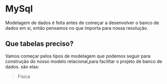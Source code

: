 # MySql

Modelagem de dados é feita antes de começar a desenvolver o banco de dados em si, então pensamos no que importa para nossa resolução.

## Que tabelas preciso?

Vamos começar pelos tipos de modelagem que podemos seguir para construção do nosso modelo relacional,para facilitar o projeto de banco de dados. são elas:
<blockquote class="imgur-embed-pub" lang="en" data-id="a/GJg4X5w" data-context="false" ><a href="//imgur.com/a/GJg4X5w"></a></blockquote><script async src="//s.imgur.com/min/embed.js" charset="utf-8"></script>

> Física




